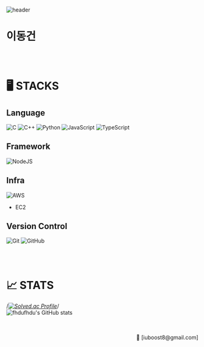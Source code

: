 <div align="left">
  </br>

  ![header](https://capsule-render.vercel.app/api?type=waving&color=auto&height=300&section=header&text=GRIT%20&fontSize=50&animation=fadeIn)

  # 이동건

  </br>
  </br>


  # 🖥️ STACKS

  ## Language
  ![C](https://img.shields.io/badge/c++-%2300599C.svg?style=for-the-badge&logo=c%2B%2B&logoColor=white)
  ![C++](https://img.shields.io/badge/c-A8B9CC.svg?style=for-the-badge&logo=c&logoColor=white)
  ![Python](https://img.shields.io/badge/python-3670A0?style=for-the-badge&logo=python&logoColor=ffdd54)
  ![JavaScript](https://img.shields.io/badge/javascript-%23323330.svg?style=for-the-badge&logo=javascript&logoColor=%23F7DF1E)
  ![TypeScript](https://img.shields.io/badge/typescript-%23007ACC.svg?style=for-the-badge&logo=typescript&logoColor=white)
  ## Framework
  ![NodeJS](https://img.shields.io/badge/node.js-339933.svg?style=for-the-badge&logo=nodedotjs&logoColor=white)
  ## Infra
  ![AWS](https://img.shields.io/badge/AWS-%23FF9900.svg?style=for-the-badge&logo=amazon-aws&logoColor=white)
  - EC2
  ## Version Control
  ![Git](https://img.shields.io/badge/git-%23F05033.svg?style=for-the-badge&logo=git&logoColor=white)
  ![GitHub](https://img.shields.io/badge/github-%23121011.svg?style=for-the-badge&logo=github&logoColor=white)
  
  </br>
  </br>

  # 📈 STATS
  /*[![Solved.ac Profile](http://mazassumnida.wtf/api/v2/generate_badge?boj=iuboost8)](https://solved.ac/iuboost8/)*/ </br>
  ![fhdufhdu's GitHub stats](https://github-readme-stats.vercel.app/api?username=DGboost&show_icons=true&theme=radical)

  <div align="right">
      </br>
      </br>
      <span>📩 [iuboost8@gmail.com]</span></br>
  </div>
</div>
